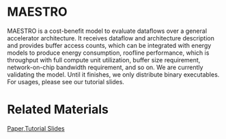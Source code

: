 # MAESTRO
MAESTRO is a cost-benefit model to evaluate dataflows over a general accelerator architecture. It receives dataflow and architecture description and provides buffer access counts, which can be integrated with energy models to produce energy consumption, roofline performance, which is throughput with full compute unit utilization, buffer size requirement, network-on-chip bandwidth requirement, and so on. We are currently validating the model. Until it finishes, we only distribute binary executables. For usages, please see our tutorial slides.
# Related Materials
[Paper](https://arxiv.org/abs/1805.02566),[Tutorial Slides](http://synergy.ece.gatech.edu/wp-content/uploads/sites/332/2018/06/02_2018_05_MaestroDataflowAnalysis.pdf)
